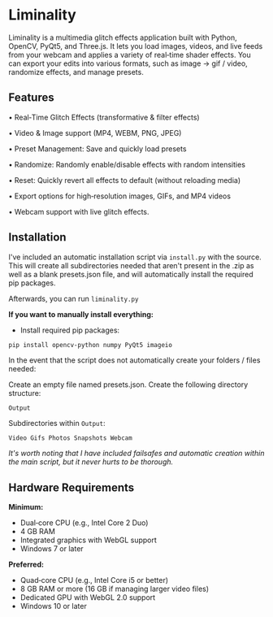 
# Liminality    

Liminality is a multimedia glitch effects application built with Python, OpenCV, PyQt5, and Three.js. It lets you load images, videos, and live feeds from your webcam and applies a variety of real‑time shader effects. You can export your edits into various formats, such as image -> gif / video, randomize effects, and manage presets.


## Features

• Real‑Time Glitch Effects (transformative & filter effects) 

• Video & Image support (MP4, WEBM, PNG, JPEG)

• Preset Management: Save and quickly load presets

• Randomize: Randomly enable/disable effects with random intensities

• Reset: Quickly revert all effects to default (without reloading media)

• Export options for high‑resolution images, GIFs, and MP4 videos

• Webcam support with live glitch effects.




## Installation

I've included an automatic installation script via `install.py` with the source.
This will create all subdirectories needed that aren't present in the .zip as well as a blank presets.json file, and will automatically install the required pip packages. 

Afterwards, you can run `liminality.py`


**If you want to manually install everything:**

- Install required pip packages:

```bash
pip install opencv-python numpy PyQt5 imageio
```
    
In the event that the script does not automatically create your folders / files needed:

Create an empty file named presets.json.
Create the following directory structure:

`Output`

Subdirectories within `Output`:

`Video Gifs Photos Snapshots Webcam`

*It's worth noting that I have included failsafes and automatic creation within the main script, but it never hurts to be thorough.*


## Hardware Requirements


**Minimum:**
+ Dual‑core CPU (e.g., Intel Core 2 Duo)
+ 4 GB RAM
+ Integrated graphics with WebGL support 
+ Windows 7 or later

**Preferred:**
+ Quad‑core CPU (e.g., Intel Core i5 or better)
+ 8 GB RAM or more  (16 GB if managing larger video files)
+ Dedicated GPU with WebGL 2.0 support
+ Windows 10 or later